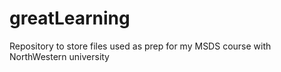 # greatLearning

Repository to store files used as prep for my MSDS course with NorthWestern university
